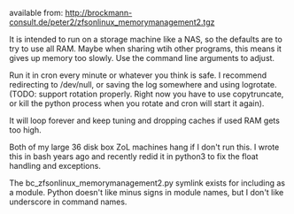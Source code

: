 
available from:
    http://brockmann-consult.de/peter2/zfsonlinux_memorymanagement2.tgz

It is intended to run on a storage machine like a NAS, so the defaults are to try to use all RAM. Maybe when sharing wtih other programs, this means it gives up memory too slowly. Use the command line arguments to adjust.

Run it in cron every minute or whatever you think is safe. I recommend redirecting to /dev/null, or saving the log somewhere and using logrotate. (TODO: support rotation properly. Right now you have to use copytruncate, or kill the python process when you rotate and cron will start it again).

It will loop forever and keep tuning and dropping caches if used RAM gets too high.

Both of my large 36 disk box ZoL machines hang if I don't run this. I wrote this in bash years ago and recently redid it in python3 to fix the float handling and exceptions.

The bc_zfsonlinux_memorymanagement2.py symlink exists for including as a module. Python doesn't like minus signs in module names, but I don't like underscore in command names.
